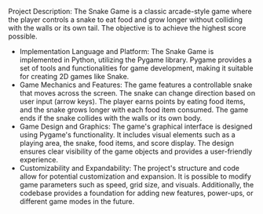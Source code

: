 Project Description: The Snake Game is a classic arcade-style game where the player controls a snake to eat food 
and grow longer without colliding with the walls or its own tail. The objective is to achieve the highest score possible.

 - Implementation Language and Platform: The Snake Game is implemented in Python, utilizing the Pygame library. 
   Pygame provides a set of tools and functionalities for game development, making it suitable for creating 2D games like Snake.
 - Game Mechanics and Features: The game features a controllable snake that moves across the screen. 
   The snake can change direction based on user input (arrow keys). The player earns points by eating food items, 
   and the snake grows longer with each food item consumed. The game ends if the snake collides with the walls or its own body.
 - Game Design and Graphics: The game's graphical interface is designed using Pygame's functionality. 
   It includes visual elements such as a playing area, the snake, food items, and score display. 
   The design ensures clear visibility of the game objects and provides a user-friendly experience.
 - Customizability and Expandability: The project's structure and code allow for potential customization and expansion. 
   It is possible to modify game parameters such as speed, grid size, and visuals. 
   Additionally, the codebase provides a foundation for adding new features, power-ups, or different game modes in the future.
